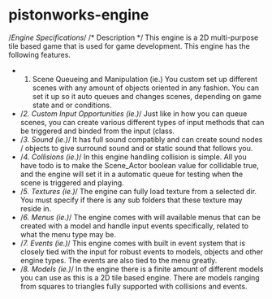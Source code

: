 # pistonworks-engine
/*Engine Specifications*/
/* Description */
  This engine is a 2D multi-purpose tile based game that
  is used for game development. This engine has the
  following features.
 * 1. Scene Queueing and Manipulation (ie.)
    You custom set up different scenes with any amount
   of objects oriented in any fashion. You can set it
   up so it auto queues and changes scenes, depending
   on game state and or conditions.
 * /*2. Custom Input Opportunities (ie.)*/
   Just like in how you can queue scenes, you can
   create various different types of input methods
   that can be triggered and binded from the input
  (class.
 * /*3. Sound (ie.)*/
   It has full sound compatibly and can create
   sound nodes / objects to give surround sound
   and or static sound that follows you.
 * /*4. Collisions (ie.)*/
   In this engine handling collision is simple.
   All you have todo is to make the Scene_Actor
   boolean value for collidable true, and the engine
   will set it in a automatic queue for testing when
   the scene is triggered and playing.
 * /*5. Textures (ie.)*/
   The engine can fully load texture from a selected
   dir. You must specify if there is any sub folders
   that these texture may reside in.
 * /*6. Menus (ie.)*/
   The engine comes with will available menus that
   can be created with a model and handle input
   events specifically, related to what the menu
   type may be.
 * /*7. Events (ie.)*/
   This engine comes with built in event system that
   is closely tied with the input for robust events to
   models, objects and other engine types. The events
   are also tied to the menu greatly.
 * /*8. Models (ie.)*/
   In the engine there is a finite amount of different
   models you can use as this is a 2D tile based engine.
   There are models ranging from squares to triangles
   fully supported with collisions and events.
